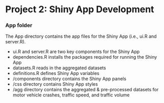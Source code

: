 # Project 2: Shiny App Development
### App folder

The App directory contains the app files for the Shiny App (i.e., ui.R and server.R).
 - ui.R and server.R are two key components for the Shiny App 
 - dependencies.R installs the packages required for running the Shiny App
 - datasets.R reads in the aggregated datasets
 - definitions.R defines Shiny App variables
 - /components directory contains the Shiny App panels
 - /css directory contains Shiny App styles
 - /agg directory contains the aggregated & pre-processed datasets for motor vehicle crashes, traffic speed, and traffic volume
